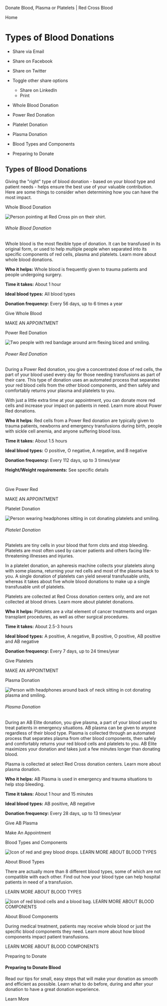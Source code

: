Donate Blood, Plasma or Platelets | Red Cross Blood

Home

# Types of Blood Donations

*   Share via Email
    
*   Share on Facebook
    
*   Share on Twitter
    
*   Toggle other share options
    
    *   Share on LinkedIn
    *   Print
    
    
    

 

*   Whole Blood Donation
*   Power Red Donation
*   Platelet Donation
*   Plasma Donation
*   Blood Types and Components
*   Preparing to Donate

## Types of Blood Donations

Giving the "right" type of blood donation - based on your blood type and patient needs - helps ensure the best use of your valuable contribution. Here are some things to consider when determining how you can have the most impact.  
  

Whole Blood Donation

![Person pointing at Red Cross pin on their shirt.](/content/dam/redcrossblood/rcb/donate-blood/components/eligibility-whole-blood-donation.jpg.transform/1288/q82/feature/image.jpeg)

###### Whole Blood Donation

Whole blood is the most flexible type of donation. It can be transfused in its original form, or used to help multiple people when separated into its specific components of red cells, plasma and platelets. Learn more about whole blood donations.

**Who it helps:** Whole blood is frequently given to trauma patients and people undergoing surgery.

**Time it takes:** About 1 hour

**Ideal blood types:** All blood types

**Donation frequency:** Every 56 days, up to 6 times a year

 Give Whole Blood

 MAKE AN APPOINTMENT 

Power Red Donation

![Two people with red bandage around arm flexing biced and smiling.](/content/dam/redcrossblood/rcb/donate-blood/components/470x600-Power-Red-Eligibility.jpg.transform/1288/q82/feature/image.jpeg)

###### Power Red Donation

During a Power Red donation, you give a concentrated dose of red cells, the part of your blood used every day for those needing transfusions as part of their care. This type of donation uses an automated process that separates your red blood cells from the other blood components, and then safely and comfortably returns your plasma and platelets to you.

With just a little extra time at your appointment, you can donate more red cells and increase your impact on patients in need. Learn more about Power Red donations.  

**Who it helps**: Red cells from a Power Red donation are typically given to trauma patients, newborns and emergency transfusions during birth, people with sickle cell anemia, and anyone suffering blood loss.

**Time it takes:** About 1.5 hours

**Ideal blood types:** O positive, O negative, A negative, and B negative

**Donation frequency:** Every 112 days, up to 3 times/year

**Height/Weight requirements:** See specific details

 

 Give Power Red

 MAKE AN APPOINTMENT 

Platelet Donation

![Person wearing headphones sitting in cot donating platelets and smiling.](/content/dam/redcrossblood/rcb/donate-blood/components/470x600-Platelet-Donation-Eligibility.jpg.transform/1288/q82/feature/image.jpeg)

###### Platelet Donation

Platelets are tiny cells in your blood that form clots and stop bleeding. Platelets are most often used by cancer patients and others facing life-threatening illnesses and injuries.

In a platelet donation, an apheresis machine collects your platelets along with some plasma, returning your red cells and most of the plasma back to you. A single donation of platelets can yield several transfusable units, whereas it takes about five whole blood donations to make up a single transfusable unit of platelets.

Platelets are collected at Red Cross donation centers only, and are not collected at blood drives. Learn more about platelet donations.  

**Who it helps:** Platelets are a vital element of cancer treatments and organ transplant procedures, as well as other surgical procedures.  

**Time it takes:** About 2.5-3 hours

**Ideal blood types:** A positive, A negative, B positive, O positive, AB positive and AB negative

**Donation frequency:** Every 7 days, up to 24 times/year

 Give Platelets

 MAKE AN APPOINTMENT 

Plasma Donation

![Person with headphones around back of neck sitting in cot donating plasma and smiling.](/content/dam/redcrossblood/rcb/donate-blood/components/eligibility-plasma-donation.jpg.transform/1288/q82/feature/image.jpeg)

###### Plasma Donation

During an AB Elite donation, you give plasma, a part of your blood used to treat patients in emergency situations. AB plasma can be given to anyone regardless of their blood type. Plasma is collected through an automated process that separates plasma from other blood components, then safely and comfortably returns your red blood cells and platelets to you. AB Elite maximizes your donation and takes just a few minutes longer than donating blood.

Plasma is collected at select Red Cross donation centers. Learn more about plasma donation.  

**Who it helps:** AB Plasma is used in emergency and trauma situations to help stop bleeding. 

**Time it takes:** About 1 hour and 15 minutes

**Ideal blood types:** AB positive, AB negative

**Donation frequency:** Every 28 days, up to 13 times/year

 Give AB Plasma

 Make An Appointment 

Blood Types and Components

 ![Icon of red and grey blood drops.](/content/dam/redcrossblood/rcb/icons-and-badges/About-Blood-Types.png.transform/282/q70/feature/image.png) LEARN MORE ABOUT BLOOD TYPES 

About Blood Types

There are actually more than 8 different blood types, some of which are not compatible with each other. Find out how your blood type can help hospital patients in need of a transfusion.  

 LEARN MORE ABOUT BLOOD TYPES 

 ![Icon of red blood cells and a blood bag.](/content/dam/redcrossblood/rcb/icons-and-badges/About-Blood-Components.png.transform/282/q70/feature/image.png) LEARN MORE ABOUT BLOOD COMPONENTS 

About Blood Components

During medical treatment, patients may receive whole blood or just the specific blood components they need. Learn more about how blood components impact patient transfusions.  

 LEARN MORE ABOUT BLOOD COMPONENTS 

Preparing to Donate

#### Preparing to Donate Blood

Read our tips for small, easy steps that will make your donation as smooth and efficient as possible. Learn what to do before, during and after your donation to have a great donation experience.

 Learn More